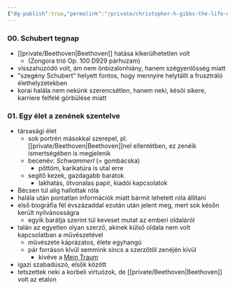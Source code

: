 ```yaml
---
{"dg-publish":true,"permalink":"/private/christopher-h-gibbs-the-life-of-schubert/"}
---
```


### 00. Schubert tegnap

- [[private/Beethoven\|Beethoven]] hatása kikerülhetetlen volt
	- (Zongora trió Op. 100 D929 párhuzam)
- visszahúzódó volt, ám nem önbizalonhiány, hanem szégyenlősség miatt
- "szegény Schubert" helyett fontos, hogy mennyire helytállt a frusztráló élethelyzetekben
- korai halála nem nekünk szerencsétlen, hanem neki, késői sikere, karriere felfelé görbülése miatt

### 01. Egy élet a zenének szentelve

- társasági élet
	- sok portrén másokkal szerepel, pl. [[private/Beethoven\|Beethoven]]nel ellentétben, ez zenéik ismertségében is megjelenik
	- becenév: *Schwammerl* (= gombácska)
		- pöttöm, karikatúra is utal erre
	- segítő kezek, gazdagabb barátok
		- lakhatás, ötvonalas papír, kiadói kapcsolatok
- Bécsen túl alig hallottak róla
- halála után pontatlan információk miatt bármit lehetett róla állítani
- első biográfia fél évszázaddal ezután után jelent meg, mert sok későn került nyilvánosságra
	- egyik barátja szerint túl keveset mutat az emberi oldaláról
- talán az egyetlen olyan szerző, akinek külső oldala nem volt kapcsolatban a művészetével
	- művészete káprázatos, élete egyhangú
	- pár forráson kívül semmink sincs a szerzőtől zenéjén kívül
		- kivéve a [Mein Traum](https://allaboutheaven.org/observations/schubert-mein-traum-020645/221)
- igazi szabadúszó, elsők között
- tetszettek neki a korbeli virtuózok, de [[private/Beethoven\|Beethoven]] volt az etalon
